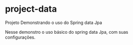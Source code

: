 # project-data
Projeto Demonstrando o uso do Spring data Jpa

Nesse demonstro o uso básico do spring data Jpa, com suas configurações.
